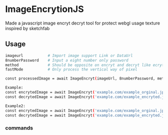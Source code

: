# ImageEncrytionJS
Made a javascript image encryt decryt tool for protect webgl usage texture inspired by sketchfab

## Usage

```sh
imageurl           # Import image support Link or DataUrl
8numberPassword    # Input a eight number only password
method             # Should be opposite on encryt and decryt like ecryt in 0 and decrt in 1
fastMode           # Only process the vertical way of pixel

const processedImage = await ImageEncryt(imageUrl, 8numberPassword, method , fastMode);

Example:
const encrytedImage = await ImageEncryt('example.com/example_orginal.jpg', '63455326', 0 , 0);
const decrytedImage = await ImageEncryt('example.com/example_encryted.jpg', '63455326', 1 , 0);

Example2:
const encrytedImage = await ImageEncryt('example.com/example_orginal.jpg', '63455326', 1 , 1);
const decrytedImage = await ImageEncryt('example.com/example_encryted.jpg', '63455326', 0 , 1);
```

### commands
